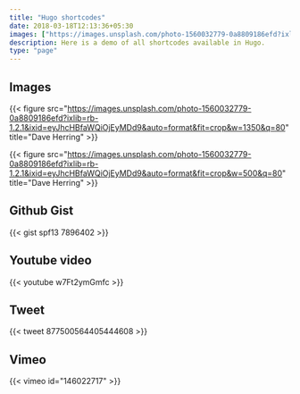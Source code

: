 ```yaml
---
title: "Hugo shortcodes"
date: 2018-03-18T12:13:36+05:30
images: ["https://images.unsplash.com/photo-1560032779-0a8809186efd?ixlib=rb-1.2.1&ixid=eyJhcHBfaWQiOjEyMDd9&auto=format&fit=crop&w=1350&q=80"]
description: Here is a demo of all shortcodes available in Hugo.
type: "page"
---
```


## Images

{{< figure src="https://images.unsplash.com/photo-1560032779-0a8809186efd?ixlib=rb-1.2.1&ixid=eyJhcHBfaWQiOjEyMDd9&auto=format&fit=crop&w=1350&q=80" title="Dave Herring" >}}

{{< figure src="https://images.unsplash.com/photo-1560032779-0a8809186efd?ixlib=rb-1.2.1&ixid=eyJhcHBfaWQiOjEyMDd9&auto=format&fit=crop&w=500&q=80" title="Dave Herring" >}}


## Github Gist

{{< gist spf13 7896402 >}}

## Youtube video

{{< youtube w7Ft2ymGmfc >}}

## Tweet

{{< tweet 877500564405444608 >}}

## Vimeo

{{< vimeo id="146022717" >}}

